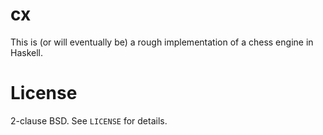 # cx

This is (or will eventually be) a rough implementation of a chess engine in
Haskell.

# License

2-clause BSD. See `LICENSE` for details.
